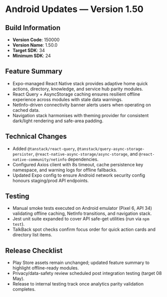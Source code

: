 # Android Updates — Version 1.50

## Build Information
- **Version Code**: 150000
- **Version Name**: 1.50.0
- **Target SDK**: 34
- **Minimum SDK**: 24

## Feature Summary
- Expo-managed React Native stack provides adaptive home quick actions, directory, knowledge, and service hub parity modules.
- React Query + AsyncStorage caching ensures resilient offline experience across modules with stale data warnings.
- NetInfo-driven connectivity banner alerts users when operating on cached data.
- Navigation stack harmonises with theming provider for consistent dark/light rendering and safe-area padding.

## Technical Changes
- Added `@tanstack/react-query`, `@tanstack/query-async-storage-persister`, `@react-native-async-storage/async-storage`, and `@react-native-community/netinfo` dependencies.
- Configured Axios client with 8s timeout, cache persistence key namespace, and warning logs for offline fallbacks.
- Updated Expo config to ensure Android network security config honours staging/prod API endpoints.

## Testing
- Manual smoke tests executed on Android emulator (Pixel 6, API 34) validating offline caching, NetInfo transitions, and navigation stack.
- Jest unit suite expanded to cover API safe-get utilities (run via `npm test`).
- TalkBack spot checks confirm focus order for quick action cards and directory list items.

## Release Checklist
- Play Store assets remain unchanged; updated feature summary to highlight offline-ready modules.
- Privacy/data-safety review scheduled post integration testing (target 08 May).
- Release to internal testing track once analytics parity validation completes.
